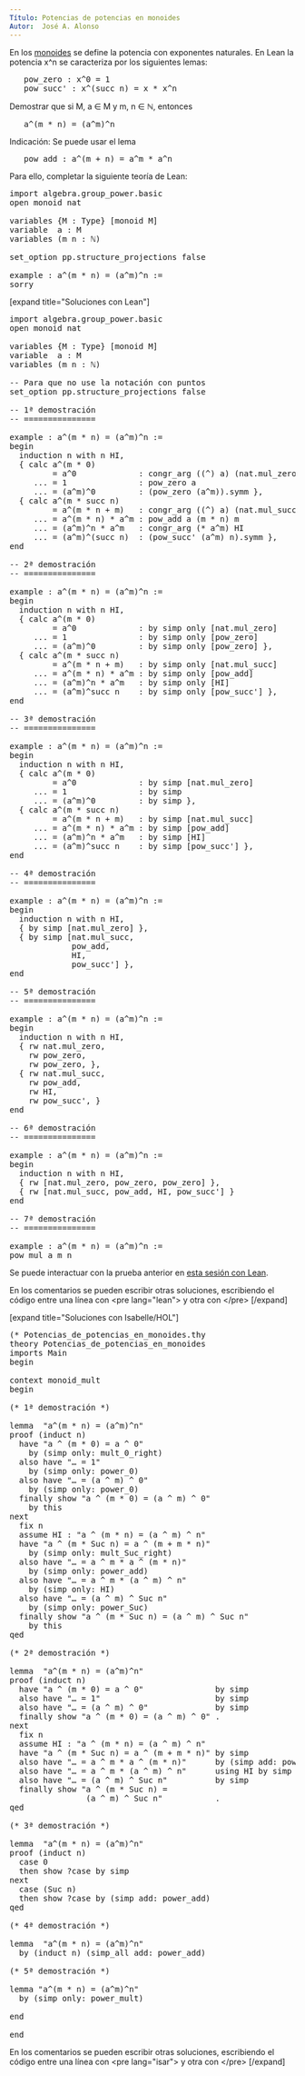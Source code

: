 ```yaml
---
Título: Potencias de potencias en monoides
Autor:  José A. Alonso
---
```


En los [monoides](https://en.wikipedia.org/wiki/Monoid) se define la potencia con exponentes naturales. En Lean la potencia x^n se caracteriza por los siguientes lemas:
<pre lang="text">
   pow_zero : x^0 = 1
   pow_succ' : x^(succ n) = x * x^n
</pre>

Demostrar que si M, a ∈ M y m, n ∈ ℕ, entonces
<pre lang="text">
   a^(m * n) = (a^m)^n
</pre>

Indicación: Se puede usar el lema
<pre lang="text">
   pow_add : a^(m + n) = a^m * a^n
</pre>

Para ello, completar la siguiente teoría de Lean:

<pre lang="lean">
import algebra.group_power.basic
open monoid nat

variables {M : Type} [monoid M]
variable  a : M
variables (m n : ℕ)

set_option pp.structure_projections false

example : a^(m * n) = (a^m)^n :=
sorry
</pre>

[expand title="Soluciones con Lean"]

<pre lang="lean">
import algebra.group_power.basic
open monoid nat

variables {M : Type} [monoid M]
variable  a : M
variables (m n : ℕ)

-- Para que no use la notación con puntos
set_option pp.structure_projections false

-- 1ª demostración
-- ===============

example : a^(m * n) = (a^m)^n :=
begin
  induction n with n HI,
  { calc a^(m * 0)
         = a^0             : congr_arg ((^) a) (nat.mul_zero m)
     ... = 1               : pow_zero a
     ... = (a^m)^0         : (pow_zero (a^m)).symm },
  { calc a^(m * succ n)
         = a^(m * n + m)   : congr_arg ((^) a) (nat.mul_succ m n)
     ... = a^(m * n) * a^m : pow_add a (m * n) m
     ... = (a^m)^n * a^m   : congr_arg (* a^m) HI
     ... = (a^m)^(succ n)  : (pow_succ' (a^m) n).symm },
end

-- 2ª demostración
-- ===============

example : a^(m * n) = (a^m)^n :=
begin
  induction n with n HI,
  { calc a^(m * 0)
         = a^0             : by simp only [nat.mul_zero]
     ... = 1               : by simp only [pow_zero]
     ... = (a^m)^0         : by simp only [pow_zero] },
  { calc a^(m * succ n)
         = a^(m * n + m)   : by simp only [nat.mul_succ]
     ... = a^(m * n) * a^m : by simp only [pow_add]
     ... = (a^m)^n * a^m   : by simp only [HI]
     ... = (a^m)^succ n    : by simp only [pow_succ'] },
end

-- 3ª demostración
-- ===============

example : a^(m * n) = (a^m)^n :=
begin
  induction n with n HI,
  { calc a^(m * 0)
         = a^0             : by simp [nat.mul_zero]
     ... = 1               : by simp
     ... = (a^m)^0         : by simp },
  { calc a^(m * succ n)
         = a^(m * n + m)   : by simp [nat.mul_succ]
     ... = a^(m * n) * a^m : by simp [pow_add]
     ... = (a^m)^n * a^m   : by simp [HI]
     ... = (a^m)^succ n    : by simp [pow_succ'] },
end

-- 4ª demostración
-- ===============

example : a^(m * n) = (a^m)^n :=
begin
  induction n with n HI,
  { by simp [nat.mul_zero] },
  { by simp [nat.mul_succ,
             pow_add,
             HI,
             pow_succ'] },
end

-- 5ª demostración
-- ===============

example : a^(m * n) = (a^m)^n :=
begin
  induction n with n HI,
  { rw nat.mul_zero,
    rw pow_zero,
    rw pow_zero, },
  { rw nat.mul_succ,
    rw pow_add,
    rw HI,
    rw pow_succ', }
end

-- 6ª demostración
-- ===============

example : a^(m * n) = (a^m)^n :=
begin
  induction n with n HI,
  { rw [nat.mul_zero, pow_zero, pow_zero] },
  { rw [nat.mul_succ, pow_add, HI, pow_succ'] }
end

-- 7ª demostración
-- ===============

example : a^(m * n) = (a^m)^n :=
pow_mul a m n
</pre>

Se puede interactuar con la prueba anterior en <a href="https://www.cs.us.es/~jalonso/lean-web-editor/#url=https://raw.githubusercontent.com/jaalonso/Calculemus/main/src/Potencias_de_potencias_en_monoides.lean" rel="noopener noreferrer" target="_blank">esta sesión con Lean</a>.

En los comentarios se pueden escribir otras soluciones, escribiendo el código entre una línea con &#60;pre lang=&quot;lean&quot;&#62; y otra con &#60;/pre&#62;
[/expand]

[expand title="Soluciones con Isabelle/HOL"]

<pre lang="isar">
(* Potencias_de_potencias_en_monoides.thy
theory Potencias_de_potencias_en_monoides
imports Main
begin

context monoid_mult
begin

(* 1ª demostración *)

lemma  "a^(m * n) = (a^m)^n"
proof (induct n)
  have "a ^ (m * 0) = a ^ 0"
    by (simp only: mult_0_right)
  also have "… = 1"
    by (simp only: power_0)
  also have "… = (a ^ m) ^ 0"
    by (simp only: power_0)
  finally show "a ^ (m * 0) = (a ^ m) ^ 0"
    by this
next
  fix n
  assume HI : "a ^ (m * n) = (a ^ m) ^ n"
  have "a ^ (m * Suc n) = a ^ (m + m * n)"
    by (simp only: mult_Suc_right)
  also have "… = a ^ m * a ^ (m * n)"
    by (simp only: power_add)
  also have "… = a ^ m * (a ^ m) ^ n"
    by (simp only: HI)
  also have "… = (a ^ m) ^ Suc n"
    by (simp only: power_Suc)
  finally show "a ^ (m * Suc n) = (a ^ m) ^ Suc n"
    by this
qed

(* 2ª demostración *)

lemma  "a^(m * n) = (a^m)^n"
proof (induct n)
  have "a ^ (m * 0) = a ^ 0"               by simp
  also have "… = 1"                        by simp
  also have "… = (a ^ m) ^ 0"              by simp
  finally show "a ^ (m * 0) = (a ^ m) ^ 0" .
next
  fix n
  assume HI : "a ^ (m * n) = (a ^ m) ^ n"
  have "a ^ (m * Suc n) = a ^ (m + m * n)" by simp
  also have "… = a ^ m * a ^ (m * n)"      by (simp add: power_add)
  also have "… = a ^ m * (a ^ m) ^ n"      using HI by simp
  also have "… = (a ^ m) ^ Suc n"          by simp
  finally show "a ^ (m * Suc n) =
                (a ^ m) ^ Suc n"           .
qed

(* 3ª demostración *)

lemma  "a^(m * n) = (a^m)^n"
proof (induct n)
  case 0
  then show ?case by simp
next
  case (Suc n)
  then show ?case by (simp add: power_add)
qed

(* 4ª demostración *)

lemma  "a^(m * n) = (a^m)^n"
  by (induct n) (simp_all add: power_add)

(* 5ª demostración *)

lemma "a^(m * n) = (a^m)^n"
  by (simp only: power_mult)

end

end
</pre>

En los comentarios se pueden escribir otras soluciones, escribiendo el código entre una línea con &#60;pre lang=&quot;isar&quot;&#62; y otra con &#60;/pre&#62;
[/expand]
